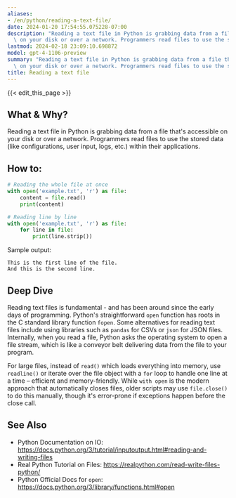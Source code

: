 ```yaml
---
aliases:
- /en/python/reading-a-text-file/
date: 2024-01-20 17:54:55.075228-07:00
description: "Reading a text file in Python is grabbing data from a file that's accessible\
  \ on your disk or over a network. Programmers read files to use the stored data\u2026"
lastmod: 2024-02-18 23:09:10.698872
model: gpt-4-1106-preview
summary: "Reading a text file in Python is grabbing data from a file that's accessible\
  \ on your disk or over a network. Programmers read files to use the stored data\u2026"
title: Reading a text file
---
```


{{< edit_this_page >}}

## What & Why?
Reading a text file in Python is grabbing data from a file that's accessible on your disk or over a network. Programmers read files to use the stored data (like configurations, user input, logs, etc.) within their applications.

## How to:
```python
# Reading the whole file at once
with open('example.txt', 'r') as file:
    content = file.read()
    print(content)

# Reading line by line
with open('example.txt', 'r') as file:
    for line in file:
        print(line.strip())
```

Sample output:
```
This is the first line of the file.
And this is the second line.
```

## Deep Dive
Reading text files is fundamental - and has been around since the early days of programming. Python's straightforward `open` function has roots in the C standard library function `fopen`. Some alternatives for reading text files include using libraries such as `pandas` for CSVs or `json` for JSON files. Internally, when you read a file, Python asks the operating system to open a file stream, which is like a conveyor belt delivering data from the file to your program.

For large files, instead of `read()` which loads everything into memory, use `readline()` or iterate over the file object with a `for` loop to handle one line at a time – efficient and memory-friendly. While `with open` is the modern approach that automatically closes files, older scripts may use `file.close()` to do this manually, though it's error-prone if exceptions happen before the close call.

## See Also
- Python Documentation on IO: https://docs.python.org/3/tutorial/inputoutput.html#reading-and-writing-files
- Real Python Tutorial on Files: https://realpython.com/read-write-files-python/
- Python Official Docs for `open`: https://docs.python.org/3/library/functions.html#open
